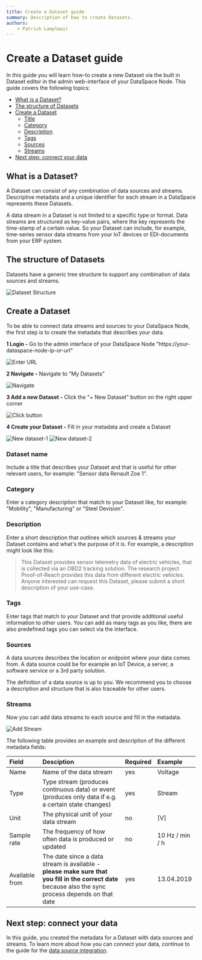 ```yaml
---
title: Create a Dataset guide
summary: Description of how to create Datasets.
authors:
    - Patrick Lamplmair
---
```


# Create a Dataset guide

In this guide you will learn how-to create a new Dataset via the built in Dataset editor in the admin web-interface of your DataSpace Node. This guide covers the following topics:

- [What is a Dataset?](/guides/guide-create-dataset/#what-is-a-dataset)
- [The structure of Datasets](/guides/guide-create-dataset/#the-structure-of-datasets)
- [Create a Dataset](/guides/guide-create-dataset/#create-a-dataset)
    - [Title](/guides/guide-create-dataset/#title)
    - [Category](/guides/guide-create-dataset/#category)
    - [Description](/guides/guide-create-dataset/#description)
    - [Tags](/guides/guide-create-dataset/#tags)
    - [Sources](/guides/guide-create-dataset/#sources)
    - [Streams](/guides/guide-create-dataset/#streams)
- [Next step: connect your data](/guides/guide-create-dataset/#next-step-connect-your-data)

## What is a Dataset?

A Dataset can consist of any combination of data sources and streams. Descriptive metadata and a unique identifier for each stream in a DataSpace represents these Datasets.

A data stream in a Dataset is not limited to a specific type or format. Data streams are structured as key-value pairs, where the key represents the time-stamp of a certain value. So your Dataset can include, for example, time-series sensor data streams from your IoT devices or EDI-documents from your ERP system.

## The structure of Datasets

Datasets have a generic tree structure to support any combination of data sources and streams.

![Dataset Structure](img/create-dataset-structure.png)

## Create a Dataset

To be able to connect data streams and sources to your DataSpace Node, the first step is to create the metadata that describes your data.

**1 Login -** Go to the admin interface of your DataSpace Node  "https://your-dataspace-node-ip-or-url"

![Enter URL](img/create-dataset-url.png)

**2 Navigate -** Navigate to "My Datasets"

![Navigate](img/create-dataset-navigate.png)

**3 Add a new Dataset -** Click the "+ New Dataset" button on the right upper corner

![Click button](img/create-dataset-button.png)

**4 Create your Dataset -** Fill in your metadata and create a Dataset

![New dataset-1](img/create-dataset-new-dataset-1.png)
![New dataset-2](img/create-dataset-new-dataset-2.png)

### Dataset name

Include a title that describes your Dataset and that is useful for other relevant users, for example: "Sensor data Renault Zoe 1".

### Category

Enter a category description that match to your Dataset like, for example: "Mobility", "Manufacturing" or "Steel Devision".

### Description

Enter a short description that outlines which sources & streams your Dataset contains and what's the purpose of it is. For example, a description might look like this:

>This Dataset provides sensor telemetry data of electric vehicles, that is collected via an OBD2 tracking solution. The research project Proof-of-Reach provides this data from different electric vehicles. Anyone interested can request this Dataset, please submit a short description of your use-case.

### Tags

Enter tags that match to your Dataset and that provide additional useful information to other users. You can add as many tags as you like, there are also predefined tags you can select via the interface.

### Sources

A data sources describes the location or endpoint where your data comes from. A data source could be for example an IoT Device, a server, a software service or a 3rd party solution.

The definition of a data source is up to you. We recommend you to choose a description and structure that is also traceable for other users.

### Streams

Now you can add data streams to each source and fill in the metadata.

![Add Stream](img/create-dataset-add-stream.png)

The following table provides an example and description of the different metadata fields:

| Field         | Desciption          | Required              |Example              |
| :---          |    :----            |    :----              |    :----            |
| Name |Name of the data stream| yes | Voltage |
| Type | Type stream (produces continuous data) or event (produces only data if e.g. a certain state changes) | yes | Stream |
| Unit | The physical unit of your data stream | no | [V] |
| Sample rate | The frequency of how often data is produced or updated | no | 10 Hz / min / h |
| Available from | The date since a data stream is available - **please make sure that you fill in the correct date** because also the sync process depends on that date | yes | 13.04.2019 |

## Next step: connect your data

In this guide, you created the metadata for a Dataset with data sources and streams. To learn more about how you can connect your data, continue to the guide for the [data source integration](/guides/guide-integrate-data-source).
